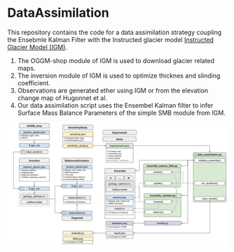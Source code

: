 # DataAssimilation

This repository contains the code for a data assimilation strategy coupling the Ensebmle Kalman Filter with the Instructed glacier model [Instructed Glacier Model (IGM)]([URL](https://github.com/jouvetg/igm)).
1. The OGGM-shop module of IGM is used to download glacier related maps. 
2. The inversion module of IGM is used to optimize thicknes and slinding coefficient. 
3. Observations are generated ether using IGM or from the elevation change map of Hugonnet et al.
4. Our data assimilation script uses the Ensembel Kalman filter to infer Surface Mass Balance Parameters of the simple SMB module from IGM.

![Pipeline Architecture](Pipeline_architecutre.svg)
